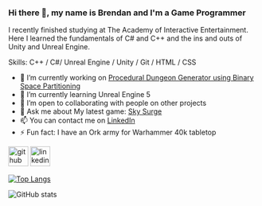 ### Hi there 👋, my name is Brendan and I'm a Game Programmer
I recently finished studying at The Academy of Interactive Entertainment. Here I learned the fundamentals of C# and C++ and the ins and outs of Unity and Unreal Engine.

Skills: C++ / C#/ Unreal Engine / Unity / Git / HTML / CSS

- 🔭 I’m currently working on [Procedural Dungeon Generator using Binary Space Partitioning](https://github.com/BrendanCopot/BinarySpacePartition-Dungeon-Generator-UE5) 
- 🌱 I’m currently learning Unreal Engine 5 
- 👯 I’m open to collaborating with people on other projects 
- 💬 Ask me about My latest game: [Sky Surge](https://biobluegames.itch.io/sky-surge) 
- 📫 You can contact me on [LinkedIn](https://www.linkedin.com/in/bcopot/)
- ⚡ Fun fact: I have an Ork army for Warhammer 40k tabletop 


[<img src='https://cdn.jsdelivr.net/npm/simple-icons@3.0.1/icons/github.svg' alt='github' height='40'>](https://github.com/BrendanCopot)  [<img src='https://cdn.jsdelivr.net/npm/simple-icons@3.0.1/icons/linkedin.svg' alt='linkedin' height='40'>](https://www.linkedin.com/in/https://www.linkedin.com/in/bcopot//)  

[![Top Langs](https://github-readme-stats.vercel.app/api/top-langs/?username=BrendanCopot)](https://github.com/anuraghazra/github-readme-stats)

![GitHub stats](https://github-readme-stats.vercel.app/api?username=BrendanCopot&show_icons=true&count_private=true)  

